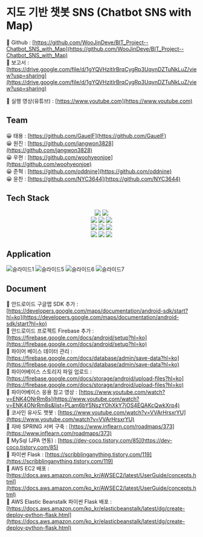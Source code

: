 # 지도 기반 챗봇 SNS (Chatbot SNS with Map)
📓 Github : [https://github.com/WooJinDeve/BIT_Project--Chatbot_SNS_with_Map](https://github.com/WooJinDeve/BIT_Project--Chatbot_SNS_with_Map)</br>
📓 보고서 : [https://drive.google.com/file/d/1gYQVHzitIrBrqCygRp3UqynDZTuNkLuZ/view?usp=sharing](https://drive.google.com/file/d/1gYQVHzitIrBrqCygRp3UqynDZTuNkLuZ/view?usp=sharing)</br>

🎥 실행 영상(유튜브) : [https://www.youtube.com](https://www.youtube.com) </br>
## Team
😀 태용 : [https://github.com/GauelF](https://github.com/GauelF)</br>
😀 원진 : [https://github.com/jangwon3828](https://github.com/jangwon3828)</br>
😀 우현 : [https://github.com/woohyeonjoe](https://github.com/woohyeonjoe)</br>
😀 준혁 : [https://github.com/oddnine](https://github.com/oddnine)</br>
😀 윤찬 : [https://github.com/NYC3644](https://github.com/NYC3644)</br>

## Tech Stack

<div align="center">

  <img src="https://img.shields.io/badge/java-007396?style=for-the-badge&logo=java&logoColor=white"> 
  <img src="https://img.shields.io/badge/python-3776AB?style=for-the-badge&logo=python&logoColor=white"> 
  <br>
  
  <img src="https://img.shields.io/badge/mysql-4479A1?style=for-the-badge&logo=mysql&logoColor=white"> 
  <img src="https://img.shields.io/badge/firebase-FFCA28?style=for-the-badge&logo=firebase&logoColor=white">
  <img src="https://img.shields.io/badge/Amazon RDS-527FFF?style=for-the-badge&logo=Amazon RDS&logoColor=white">
  <br>

  <img src="https://img.shields.io/badge/Spring Boot-6DB33F?style=for-the-badge&logo=Spring Boot&logoColor=white"> 
  <img src="https://img.shields.io/badge/flask-000000?style=for-the-badge&logo=flask&logoColor=white">
  <img src="https://img.shields.io/badge/Amazon EC2-FF9900?style=for-the-badge&logo=Amazon EC2&logoColor=white">
  <br>
  
  <img src="https://img.shields.io/badge/IntelliJ IDEA-462679?style=for-the-badge&logo=IntelliJ IDEA&logoColor=white">
  <img src="https://img.shields.io/badge/PyCharm-75ff00?style=for-the-badge&logo=PyCharm&logoColor=white">
  <img src="https://img.shields.io/badge/Android Studio-3DDC84?style=for-the-badge&logo=Android&logoColor=white">

</div>

## Application
![슬라이드1](https://user-images.githubusercontent.com/106054507/183538230-0c58dec3-b52d-48f9-939c-70cce2423d13.JPG)
![슬라이드5](https://user-images.githubusercontent.com/106054507/183538274-cacbbc17-42c9-4ad2-ad68-e689c17d1c65.JPG)
![슬라이드6](https://user-images.githubusercontent.com/106054507/183538278-3349a132-7012-4bd3-aad8-c475a26d2c87.JPG)
![슬라이드7](https://user-images.githubusercontent.com/106054507/183538282-fc42bcfa-db54-4e19-ad62-dfa3772e0a0a.JPG)

## Document

📄 안드로이드 구글맵 SDK 추가 : [https://developers.google.com/maps/documentation/android-sdk/start?hl=ko](https://developers.google.com/maps/documentation/android-sdk/start?hl=ko)</br>
📄 안드로이드 프로젝트 Firebase 추가 : [https://firebase.google.com/docs/android/setup?hl=ko](https://firebase.google.com/docs/android/setup?hl=ko)</br>
📄 파이어 베이스 데이터 관리 : [https://firebase.google.com/docs/database/admin/save-data?hl=ko](https://firebase.google.com/docs/database/admin/save-data?hl=ko)</br>
📄 파이어베이스 스토리지 파일 업로드 : [https://firebase.google.com/docs/storage/android/upload-files?hl=ko](https://firebase.google.com/docs/storage/android/upload-files?hl=ko)</br>
📄 파이어베이스 응용 참고 영상 : [https://www.youtube.com/watch?v=ENK4ONrRm8s](https://www.youtube.com/watch?v=ENK4ONrRm8s&list=PLam6bY5NszYOhXkY7jOS4EQAKcQwkXrp4)</br>
📄 코사인 유사도 챗봇 : [https://www.youtube.com/watch?v=VVArHrsxrYU](https://www.youtube.com/watch?v=VVArHrsxrYU)</br>
📄 자바 SPRING 서버 구축 : [https://www.inflearn.com/roadmaps/373](https://www.inflearn.com/roadmaps/373)</br>
📄 MySql (JPA 연동) : [https://dev-coco.tistory.com/85](https://dev-coco.tistory.com/85)</br>
📄 파이썬 Flask : [https://scribblinganything.tistory.com/119](https://scribblinganything.tistory.com/119)</br>
📄 AWS EC2 배포 : [https://docs.aws.amazon.com/ko_kr/AWSEC2/latest/UserGuide/concepts.html](https://docs.aws.amazon.com/ko_kr/AWSEC2/latest/UserGuide/concepts.html)</br>
📄 AWS Elastic Beanstalk 파이썬 Flask 배포 : [https://docs.aws.amazon.com/ko_kr/elasticbeanstalk/latest/dg/create-deploy-python-flask.html](https://docs.aws.amazon.com/ko_kr/elasticbeanstalk/latest/dg/create-deploy-python-flask.html)
